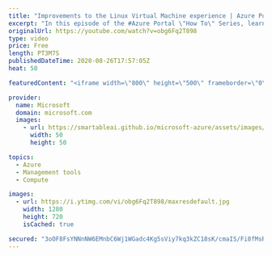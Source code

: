 ```yaml
---
title: "Improvements to the Linux Virtual Machine experience | Azure Portal Series"
excerpt: "In this episode of the #Azure Portal \"How To\" Series, learn more about the improvements to the Linux Virtual Machine (VM) experience such as automatic SSH key generation, a new and improved landing page, and a new seamless connect experience.   Try out these features in the Azure portal: https://portal.azure.com"
originalUrl: https://youtube.com/watch?v=obg6Fq2T898
type: video
price: Free
length: PT3M7S
publishedDateTime: 2020-08-26T17:57:05Z
heat: 50

featuredContent: "<iframe width=\"800\" height=\"500\" frameborder=\"0\" src=\"https://www.youtube.com/embed/obg6Fq2T898\" allow=\"accelerometer; autoplay; encrypted-media; gyroscope; picture-in-picture\" allowfullscreen></iframe>"

provider:
  name: Microsoft
  domain: microsoft.com
  images:
    - url: https://smartableai.github.io/microsoft-azure/assets/images/organizations/microsoft.com-50x50.jpg
      width: 50
      height: 50

topics:
  - Azure
  - Management tools
  - Compute

images:
  - url: https://i.ytimg.com/vi/obg6Fq2T898/maxresdefault.jpg
    width: 1280
    height: 720
    isCached: true

secured: "3oOF8FsYNNnNW6EMnbC6Wj1WGadc4Kg5sViy7kq3kZC18sK/cmaIS/Fi8fMsRGRPSeiMZtj5eanIeYIdk+6PTe3HxiqxxU4lfokd+9jfUmuezls87j8GjTdQMBJI8I0N3s9bA+OAjvei7ew29w/DD6wKvcU0xpuYRqj355b6ApS21TMIaYFuZF8gbztqHNonp28/I4/Wl60JSA7SJBdDWazN1FHGvM3xM48QWXY9wh3X6eppzNUNOkpmbgdEJSGtfjnDrX5DMp92WiGNWPB4RPlHlSQERstvzRFG5qGjfhipWcWIceDluyuMopwK3hIN+7Pk8K8d6EsfSERa3EwoPa4/Zokz66+9zqikb2/7pcxaqKYt1h0T1e+j1TwniLRGNkiAXqAzWg0xQ0ywvHKVz/j5W/Oh6nUucNCCJu01ju8=;X05EZh1QCeafUYMjsFvXsg=="
---
```


